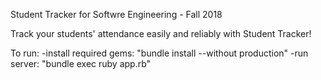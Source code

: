 Student Tracker for Softwre Engineering - Fall 2018

Track your students' attendance easily and reliably with Student Tracker!

To run:
	-install required gems: "bundle install --without production"
	-run server: "bundle exec ruby app.rb"
